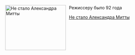 <!--2025-07-14 10:39:51-->
<div class="yb">
  <div class="rss kino_kino"><a href="https://www.kino-teatr.ru/kino/news/y2025/7-14/38323/" title="Не стало Александра Митты"><img src="https://www.kino-teatr.ru/news/3/2/38323/poster.jpg" width="196" height="147" align="left" hspace="5" style="margin: 0px 10px 0px 5px" alt="Не стало Александра Митты"/></a>Режиссеру было 92 года <p class="titl"><a href="https://www.kino-teatr.ru/kino/news/y2025/7-14/38323/">Не стало Александра Митты</a></p></div>
</div>
